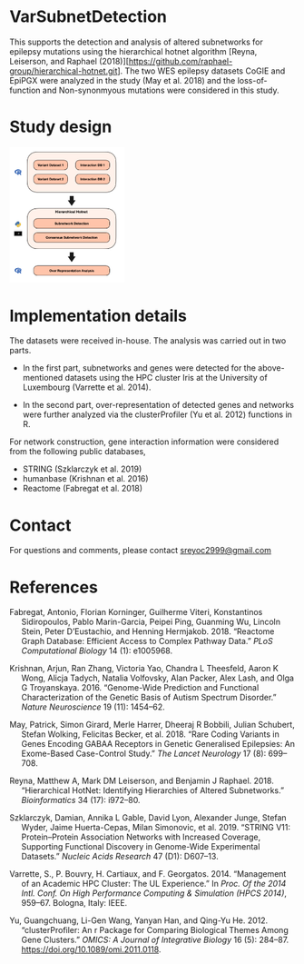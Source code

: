 
<!-- README.md is generated from README.Rmd. Please edit that file -->

# VarSubnetDetection

This supports the detection and analysis of altered subnetworks for
epilepsy mutations using the hierarchical hotnet algorithm \[Reyna,
Leiserson, and Raphael
(2018)\]\[<https://github.com/raphael-group/hierarchical-hotnet.git>\].
The two WES epilepsy datasets CoGIE and EpiPGX were analyzed in the
study (May et al. 2018) and the loss-of-function and Non-synonmyous
mutations were considered in this study.

# Study design

<img src="figures/rare_variant_wfl.png" title="workflow"
style="width:40.0%" />

# Implementation details

The datasets were received in-house. The analysis was carried out in two
parts.

-   In the first part, subnetworks and genes were detected for the
    above-mentioned datasets using the HPC cluster Iris at the
    University of Luxembourg (Varrette et al. 2014).

-   In the second part, over-representation of detected genes and
    networks were further analyzed via the clusterProfiler (Yu et
    al. 2012) functions in R.

For network construction, gene interaction information were considered
from the following public databases,

-   STRING (Szklarczyk et al. 2019)
-   humanbase (Krishnan et al. 2016)
-   Reactome (Fabregat et al. 2018)

# Contact

For questions and comments, please contact <sreyoc2999@gmail.com>

# References

<div id="refs" class="references csl-bib-body hanging-indent">

<div id="ref-fabregat2018reactome" class="csl-entry">

Fabregat, Antonio, Florian Korninger, Guilherme Viteri, Konstantinos
Sidiropoulos, Pablo Marin-Garcia, Peipei Ping, Guanming Wu, Lincoln
Stein, Peter D’Eustachio, and Henning Hermjakob. 2018. “Reactome Graph
Database: Efficient Access to Complex Pathway Data.” *PLoS Computational
Biology* 14 (1): e1005968.

</div>

<div id="ref-krishnan2016genome" class="csl-entry">

Krishnan, Arjun, Ran Zhang, Victoria Yao, Chandra L Theesfeld, Aaron K
Wong, Alicja Tadych, Natalia Volfovsky, Alan Packer, Alex Lash, and Olga
G Troyanskaya. 2016. “Genome-Wide Prediction and Functional
Characterization of the Genetic Basis of Autism Spectrum Disorder.”
*Nature Neuroscience* 19 (11): 1454–62.

</div>

<div id="ref-may2018rare" class="csl-entry">

May, Patrick, Simon Girard, Merle Harrer, Dheeraj R Bobbili, Julian
Schubert, Stefan Wolking, Felicitas Becker, et al. 2018. “Rare Coding
Variants in Genes Encoding GABAA Receptors in Genetic Generalised
Epilepsies: An Exome-Based Case-Control Study.” *The Lancet Neurology*
17 (8): 699–708.

</div>

<div id="ref-reyna2018hierarchical" class="csl-entry">

Reyna, Matthew A, Mark DM Leiserson, and Benjamin J Raphael. 2018.
“Hierarchical HotNet: Identifying Hierarchies of Altered Subnetworks.”
*Bioinformatics* 34 (17): i972–80.

</div>

<div id="ref-szklarczyk2019string" class="csl-entry">

Szklarczyk, Damian, Annika L Gable, David Lyon, Alexander Junge, Stefan
Wyder, Jaime Huerta-Cepas, Milan Simonovic, et al. 2019. “STRING V11:
Protein–Protein Association Networks with Increased Coverage, Supporting
Functional Discovery in Genome-Wide Experimental Datasets.” *Nucleic
Acids Research* 47 (D1): D607–13.

</div>

<div id="ref-VBCG_HPCS14" class="csl-entry">

Varrette, S., P. Bouvry, H. Cartiaux, and F. Georgatos. 2014.
“Management of an Academic HPC Cluster: The UL Experience.” In *Proc. Of
the 2014 Intl. Conf. On High Performance Computing & Simulation (HPCS
2014)*, 959–67. Bologna, Italy: IEEE.

</div>

<div id="ref-clusterProfiler" class="csl-entry">

Yu, Guangchuang, Li-Gen Wang, Yanyan Han, and Qing-Yu He. 2012.
“clusterProfiler: An r Package for Comparing Biological Themes Among
Gene Clusters.” *OMICS: A Journal of Integrative Biology* 16 (5):
284–87. <https://doi.org/10.1089/omi.2011.0118>.

</div>

</div>
